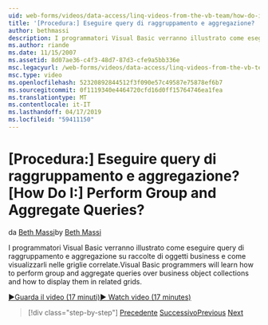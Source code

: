 ```yaml
---
uid: web-forms/videos/data-access/linq-videos-from-the-vb-team/how-do-i-perform-group-and-aggregate-queries
title: '[Procedura:] Eseguire query di raggruppamento e aggregazione? | Microsoft Docs'
author: bethmassi
description: I programmatori Visual Basic verranno illustrato come eseguire query di raggruppamento e aggregazione su raccolte di oggetti business e come visualizzarli nelle griglie correlate.
ms.author: riande
ms.date: 11/15/2007
ms.assetid: 8d07ae36-c4f3-48d7-87d3-cfe9a5bb336e
msc.legacyurl: /web-forms/videos/data-access/linq-videos-from-the-vb-team/how-do-i-perform-group-and-aggregate-queries
msc.type: video
ms.openlocfilehash: 52320892844512f3f090e57c49587e75878ef6b7
ms.sourcegitcommit: 0f1119340e4464720cfd16d0ff15764746ea1fea
ms.translationtype: MT
ms.contentlocale: it-IT
ms.lasthandoff: 04/17/2019
ms.locfileid: "59411150"
---
```

# <a name="how-do-i-perform-group-and-aggregate-queries"></a><span data-ttu-id="87377-104">[Procedura:] Eseguire query di raggruppamento e aggregazione?</span><span class="sxs-lookup"><span data-stu-id="87377-104">[How Do I:] Perform Group and Aggregate Queries?</span></span>

<span data-ttu-id="87377-105">da [Beth Massi](https://github.com/bethmassi)</span><span class="sxs-lookup"><span data-stu-id="87377-105">by [Beth Massi](https://github.com/bethmassi)</span></span>

<span data-ttu-id="87377-106">I programmatori Visual Basic verranno illustrato come eseguire query di raggruppamento e aggregazione su raccolte di oggetti business e come visualizzarli nelle griglie correlate.</span><span class="sxs-lookup"><span data-stu-id="87377-106">Visual Basic programmers will learn how to perform group and aggregate queries over business object collections and how to display them in related grids.</span></span>

[<span data-ttu-id="87377-107">&#9654;Guarda il video (17 minuti)</span><span class="sxs-lookup"><span data-stu-id="87377-107">&#9654; Watch video (17 minutes)</span></span>](https://channel9.msdn.com/Blogs/ASP-NET-Site-Videos/how-do-i-perform-group-and-aggregate-queries)

> [!div class="step-by-step"]
> <span data-ttu-id="87377-108">[Precedente](how-do-i-get-started-with-linq.md)
> [Successivo](how-do-i-upgrade-visual-basic-projects-to-enable-linq.md)</span><span class="sxs-lookup"><span data-stu-id="87377-108">[Previous](how-do-i-get-started-with-linq.md)
[Next](how-do-i-upgrade-visual-basic-projects-to-enable-linq.md)</span></span>

